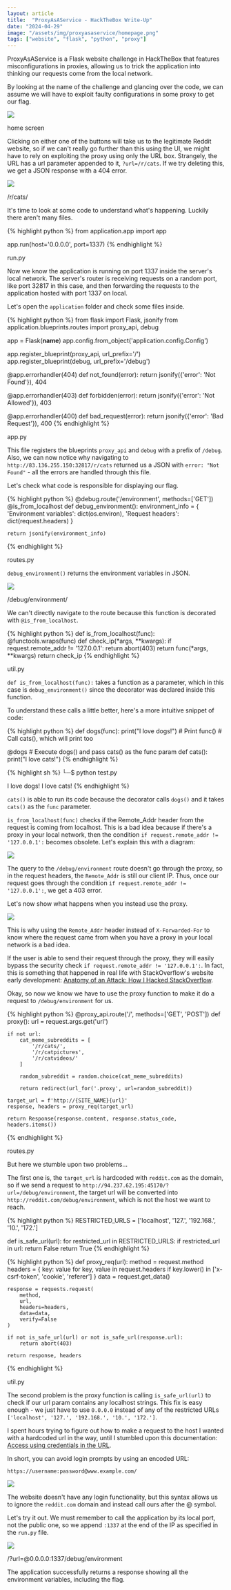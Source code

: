 ```yaml
---
layout: article
title:  "ProxyAsAService - HackTheBox Write-Up"
date: "2024-04-29"
image: "/assets/img/proxyasaservice/homepage.png"
tags: ["website", "flask", "python", "proxy"]
---
```



ProxyAsAService is a Flask website challenge in HackTheBox that features misconfigurations in proxies, allowing us to trick the application into thinking our requests come from the local network.

By looking at the name of the challenge and glancing over the code, we can assume we will have to exploit faulty configurations in some proxy to get our flag.

<div class="article-image">
  <img src="/assets/img/proxyasaservice/homepage.png">
  <p>home screen</p>
</div>

Clicking on either one of the buttons will take us to the legitimate Reddit website, so if we can't really go further than this using the UI, we might have to rely on exploiting the proxy using only the URL box. Strangely, the URL has a url parameter appended to it, `?url=/r/cats`. If we try deleting this, we get a JSON response with a 404 error.

<div class="article-image">
  <img src="/assets/img/proxyasaservice/404error.png">
  <p>/r/cats/</p>
</div>

It's time to look at some code to understand what's happening. Luckily there aren't many files.

<div class="article-code">
  {% highlight python %}
from application.app import app
  
app.run(host='0.0.0.0', port=1337)
  {% endhighlight %}
  <p>run.py</p>
</div>

Now we know the application is running on port 1337 inside the server's local network. The server's router is receiving requests on a random port, like port 32817 in this case, and then forwarding the requests to the application hosted with port 1337 on local.

Let's open the `application` folder and check some files inside.

<div class="article-code">
{% highlight python %}
from flask import Flask, jsonify
from application.blueprints.routes import proxy_api, debug

app = Flask(__name__)
app.config.from_object('application.config.Config')

app.register_blueprint(proxy_api, url_prefix='/')
app.register_blueprint(debug, url_prefix='/debug')

@app.errorhandler(404)
def not_found(error):
    return jsonify({'error': 'Not Found'}), 404

@app.errorhandler(403)
def forbidden(error):
    return jsonify({'error': 'Not Allowed'}), 403

@app.errorhandler(400)
def bad_request(error):
    return jsonify({'error': 'Bad Request'}), 400
{% endhighlight %}
<p>app.py</p>
</div>

This file registers the blueprints `proxy_api` and `debug` with a prefix of `/debug`. Also, we can now notice why navigating to `http://83.136.255.150:32817/r/cats` returned us a JSON with `error: "Not Found"` - all the errors are handled through this file.

Let's check what code is responsible for displaying our flag.

<div class='article-code'>
{% highlight python %}
@debug.route('/environment', methods=['GET'])
@is_from_localhost
def debug_environment():
    environment_info = {
        'Environment variables': dict(os.environ),
        'Request headers': dict(request.headers)
    }

    return jsonify(environment_info)
{% endhighlight %}
    <p>routes.py</p>
</div>


`debug_environment()` returns the environment variables in JSON.

<div class="article-image">
  <img src="/assets/img/proxyasaservice/notallowed.png">
  <p>/debug/environment/</p>
</div>

We can't directly navigate to the route because this function is decorated with `@is_from_localhost`.

<div class='article-code'>
{% highlight python %}
def is_from_localhost(func):
    @functools.wraps(func)
    def check_ip(*args, **kwargs):
        if request.remote_addr != '127.0.0.1':
            return abort(403)
        return func(*args, **kwargs)
    return check_ip
{% endhighlight %}
    <p>util.py</p>
</div>

`def is_from_localhost(func):` takes a function as a parameter, which in this case is `debug_environment()` since the decorator was declared inside this function.

To understand these calls a little better, here's a more intuitive snippet of code:

<div class='article-code'>
{% highlight python %}
def dogs(func):
    print("I love dogs!") # Print
    func() # Call cats(), which will print too

@dogs # Execute dogs() and pass cats() as the func param
def cats():
    print("I love cats!")
{% endhighlight %}
</div>

<div class='article-code'>
{% highlight sh %}
└─$ python test.py

I love dogs!
I love cats!
{% endhighlight %}
</div>

`cats()` is able to run its code because the decorator calls `dogs()` and it takes `cats()` as the `func` parameter.

`is_from_localhost(func)` checks if the Remote_Addr header from the request is coming from localhost. This is a bad idea because if there's a proxy in your local network, then the condition `if request.remote_addr != '127.0.0.1':` becomes obsolete. Let's explain this with a diagram:

<div class="article-image">
  <img src="/assets/img/proxyasaservice/diagram.png">
</div>

The query to the `/debug/environment` route doesn't go through the proxy, so in the request headers, the `Remote_Addr` is still our client IP. Thus, once our request goes through the condition `if request.remote_addr != '127.0.0.1':`, we get a 403 error. 

Let's now show what happens when you instead use the proxy.

<div class="article-image">
  <img src="/assets/img/proxyasaservice/diagram2.png">
</div>

This is why using the `Remote_Addr` header instead of `X-Forwarded-For` to know where the request came from when you have a proxy in your local network is a bad idea.

If the user is able to send their request through the proxy, they will easily bypass the security check `if request.remote_addr != '127.0.0.1':`. In fact, this is something that happened in real life with StackOverflow's website early development: [Anatomy of an Attack: How I Hacked StackOverflow][StackOverflow].

Okay, so now we know we have to use the proxy function to make it do a request to `/debug/environment` for us.

<div class='article-code'>
{% highlight python %}
@proxy_api.route('/', methods=['GET', 'POST'])
def proxy():
    url = request.args.get('url')

    if not url:
        cat_meme_subreddits = [
            '/r/cats/',
            '/r/catpictures',
            '/r/catvideos/'
        ]

        random_subreddit = random.choice(cat_meme_subreddits)

        return redirect(url_for('.proxy', url=random_subreddit))
    
    target_url = f'http://{SITE_NAME}{url}'
    response, headers = proxy_req(target_url)

    return Response(response.content, response.status_code, headers.items())
{% endhighlight %}
<p>routes.py</p>
</div>

But here we stumble upon two problems...

The first one is, the `target_url` is hardcoded with `reddit.com` as the domain, so if we send a request to `http://94.237.62.195:45170/?url=/debug/environment`, the target url will be converted into `http://reddit.com/debug/environment`, which is not the host we want to reach.

<div class='article-code'>
{% highlight python %}
RESTRICTED_URLS = ['localhost', '127.', '192.168.', '10.', '172.']

def is_safe_url(url):
    for restricted_url in RESTRICTED_URLS:
        if restricted_url in url:
            return False
    return True
{% endhighlight %}
</div>

<div class='article-code'>
{% highlight python %}
def proxy_req(url):    
    method = request.method
    headers =  {
        key: value for key, value in request.headers if key.lower() in ['x-csrf-token', 'cookie', 'referer']
    }
    data = request.get_data()

    response = requests.request(
        method,
        url,
        headers=headers,
        data=data,
        verify=False
    )

    if not is_safe_url(url) or not is_safe_url(response.url):
        return abort(403)
    
    return response, headers
{% endhighlight %}
<p>util.py</p>
</div>

The second problem is the proxy function is calling `is_safe_url(url)` to check if our url param contains any localhost strings. This fix is easy enough - we just have to use `0.0.0.0` instead of any of the restricted URLs `['localhost', '127.', '192.168.', '10.', '172.']`.

I spent hours trying to figure out how to make a request to the host I wanted with a hardcoded url in the way, until I stumbled upon this documentation: [Access using credentials in the URL][Firefox].

In short, you can avoid login prompts by using an encoded URL:

`https://username:password@www.example.com/`

<div class="article-image">
  <img src="/assets/img/proxyasaservice/authentication.png">
</div>

The website doesn't have any login functionality, but this syntax allows us to ignore the `reddit.com` domain and instead call ours after the @ symbol.

Let's try it out. We must remember to call the application by its local port, not the public one, so we append `:1337` at the end of the IP as specified in the `run.py` file.

<div class="article-image">
  <img src="/assets/img/proxyasaservice/flag.png">
<p>/?url=@0.0.0.0:1337/debug/environment</p>
</div>

The application successfully returns a response showing all the environment variables, including the flag.


[Firefox]: https://developer.mozilla.org/en-US/docs/Web/HTTP/Authentication#access_using_credentials_in_the_url

[StackOverflow]: https://blog.ircmaxell.com/2012/11/anatomy-of-attack-how-i-hacked.html




































































